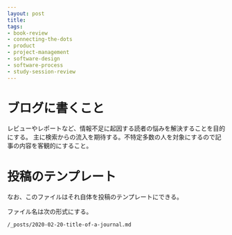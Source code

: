 ```yaml
---
layout: post
title: 
tags: 
- book-review
- connecting-the-dots
- product
- project-management
- software-design
- software-process
- study-session-review
---
```


# ブログに書くこと

レビューやレポートなど、情報不足に起因する読者の悩みを解決することを目的にする。 主に検索からの流入を期待する。不特定多数の人を対象にするので記事の内容を客観的にすること。

# 投稿のテンプレート

なお、このファイルはそれ自体を投稿のテンプレートにできる。

ファイル名は次の形式にする。

```
/_posts/2020-02-20-title-of-a-journal.md
```